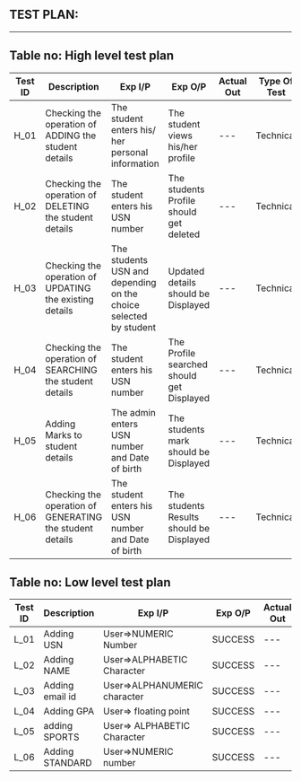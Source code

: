 ## TEST PLAN:
---
## Table no: High level test plan

| **Test ID** | **Description**                                              | **Exp I/P** | **Exp O/P** | **Actual Out** |**Type Of Test**  |    
|-------------|--------------------------------------------------------------|------------|-------------|----------------|------------------|
|  H_01       |Checking the operation of ADDING the student details|  The student enters his/ her personal information|The student views his/her profile|--- |Technical  |
|  H_02       |Checking the operation of DELETING the student details|The student enters his USN number|The students Profile should get deleted|--- |Technical |
|  H_03       |Checking the operation of UPDATING the existing details|The students USN and depending on the choice selected by student|Updated details should be Displayed|--- |Technical |
|  H_04       |Checking the operation of SEARCHING  the student details|The student enters his USN number|The Profile searched should get Displayed|--- |Technical |
|  H_05       |Adding Marks to student details|The admin enters USN number and Date of birth|The students mark should be Displayed|--- |Technical |
|  H_06       |Checking the operation of GENERATING  the student details|The student enters his USN number and Date of birth|The students Results should be Displayed|--- |Technical |



## Table no: Low level test plan

| **Test ID** | **Description**                                              | **Exp I/P** | **Exp O/P** | **Actual Out** |**Type Of Test**  |    
|-------------|--------------------------------------------------------------|------------|-------------|----------------|------------------|
|  L_01       |  Adding  USN | User=>NUMERIC Number|SUCCESS|--- |REQUIREMENT  |
|  L_02       | Adding  NAME| User=>ALPHABETIC Character |SUCCESS|---|REQUIREMENT|
|  L_03       |  Adding email id|User=>ALPHANUMERIC character |SUCCESS|---|REQUIREMENT|
|  L_04       | Adding GPA|User=> floating point |SUCCESS|---|REQUIREMENT|
|  L_05       | adding SPORTS|User=> ALPHABETIC Character |SUCCESS|---|REQUIREMENT|
|  L_06       | Adding STANDARD|User=>NUMERIC number|SUCCESS|---|REQUIREMENT|
 
